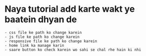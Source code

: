 # Naya tutorial add karte wakt ye baatein dhyan de
    - css file ke path ko change karein
    - js file ke path ko change karein
    - responsive file ke path ko change karein
    - home link ka manage karin
    - saare button ko check karein wo sahi se chal rhe hain ki nhi
    
